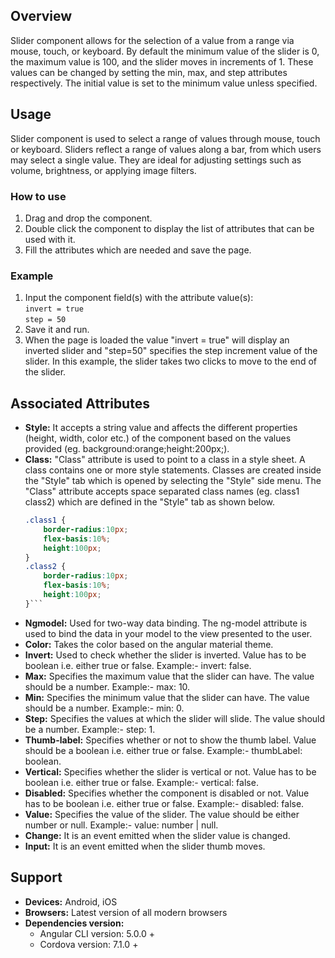 ## Overview
Slider component allows for the selection of a value from a range via mouse, touch, or keyboard. By default the minimum value of the slider is 0, the maximum value is 100, and the slider moves in increments of 1. These values can be changed by setting the min, max, and step attributes respectively. The initial value is set to the minimum value unless specified.

## Usage
Slider component is used to select a range of values through mouse, touch or keyboard. Sliders reflect a range of values along a bar, from which users may select a single value. They are ideal for adjusting settings such as volume, brightness, or applying image filters.

### How to use   
1. Drag and drop the component. 
2. Double click the component to display the list of attributes that can be used with it.
3. Fill the attributes which are needed and save the page.

### Example
1. Input the component field(s) with the attribute value(s):  
    `invert = true`  
    `step = 50`
2. Save it and run.
3. When the page is loaded the value "invert = true" will display an inverted slider and "step=50" specifies the step increment value of the slider. In this example, the slider takes two clicks to move to the end of the slider. 

## Associated Attributes
- **Style:** It accepts a string value and affects the different properties (height, width, color etc.) of the component based on the values provided (eg. background:orange;height:200px;).
- **Class:** "Class" attribute is used to point to a class in a style sheet. A class contains one or more style statements. Classes are created inside the "Style" tab which is opened by selecting the "Style" side menu. The "Class" attribute accepts space separated class names (eg. class1 class2) which are defined in the "Style" tab as shown below.
    ```css
    .class1 {
        border-radius:10px;
        flex-basis:10%;
        height:100px;
    }
    .class2 {
        border-radius:10px;
        flex-basis:10%;
        height:100px;
    }```
- **Ngmodel:** Used for two-way data binding. The ng-model attribute is used to bind the data in your model to the view presented to the user.
- **Color:** Takes the color based on the angular material theme.
- **Invert:** Used to check whether the slider is inverted. Value has to be boolean i.e. either true or false. Example:- invert: false.
- **Max:** Specifies the maximum value that the slider can have. The value should be a number. Example:- max: 10.
- **Min:** Specifies the minimum value that the slider can have. The value should be a number. Example:- min: 0.
- **Step:** Specifies the values at which the slider will slide. The value should be a number. Example:- step: 1.
- **Thumb-label:** Specifies whether or not to show the thumb label. Value should be a boolean i.e. either true or false. Example:- thumbLabel: boolean.
- **Vertical:** Specifies whether the slider is vertical or not. Value has to be boolean i.e. either true or false. Example:- vertical: false.
- **Disabled:** Specifies whether the component is disabled or not. Value has to be boolean i.e. either true or false. Example:- disabled: false.
- **Value:** Specifies the value of the slider. The value should be either number or null. Example:- value: number | null.
- **Change:** It is an event emitted when the slider value is changed.
- **Input:** It is an event emitted when the slider thumb moves.

## Support
- **Devices:** Android, iOS
- **Browsers:**  Latest version of all modern browsers
- **Dependencies version:** 
    - Angular CLI version: 5.0.0 + 
    - Cordova version: 7.1.0 +
